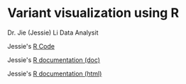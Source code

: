 Variant visualization using R
==============

Dr. Jie (Jessie) Li
Data Analysit


Jessie's [R Code](Variant-Analysis-by-R/plot.circos.R)

Jessie's [R documentation (doc)](Variant-Analysis-by-R/plot.circos.docx)

Jessie's [R documentation (html)](Variant-Analysis-by-R/plot.circos.html)

